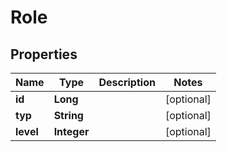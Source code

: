 
# Role

## Properties
Name | Type | Description | Notes
------------ | ------------- | ------------- | -------------
**id** | **Long** |  |  [optional]
**typ** | **String** |  |  [optional]
**level** | **Integer** |  |  [optional]



